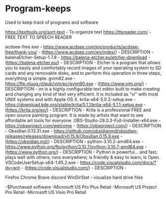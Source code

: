 # Program-keeps
Used to keep track of programs and software

https://texttools.org/sort-text - To organize text
https://ttsreader.com/ - FREE TEXT TO SPEECH READER


acdsee-free.exe - https://www.acdsee.com/en/products/acdsee-free/thank-you/ - (https://www.acdsee.com/en/index/) - DESCRIPTION - 
balenaEtcher-Setup-1.7.8 - https://balena-etcher.eu/etcher-download - (https://balena-etcher.eu/) - DESCRIPTION - Etcher is a program that allows you to easily and comfortably record images of your operating system to SD cards and any removable disks, and to perform this operation in three steps, everything is simple.
gvim82.exe - https://ftp.nluug.nl/pub/vim/pc/gvim90.exe - (https://www.vim.org/) - DESCRIPTION - im is a highly configurable text editor built to make creating and changing any kind of text very efficient. It is included as "vi" with most UNIX systems and with Apple OS X. 
krita-x64-5.0.2-setup.exe - https://download.kde.org/stable/krita/5.1.1/krita-x64-5.1.1-setup.exe - (https://krita.org/en/) - DESCRIPTION - Krita is a professional FREE and open source painting program. It is made by artists that want to see affordable art tools for everyone.
OBS-Studio-28.0.3-Full-Installer-x64.exe - https://obsproject.com/welcome - (https://obsproject.com/)  - DESCRIPTION - 
Obsidian.0.13.31.exe - https://github.com/obsidianmd/obsidian-releases/releases/download/v0.15.9/Obsidian.0.15.9.exe - (https://obsidian.md/) - DESCRIPTION - 
python-3.10.2-amd64.exe - https://www.python.org/ftp/python/3.10.7/python-3.10.7-amd64.exe - (https://www.python.org/)  - DESCRIPTION - Python is powerful... and fast; plays well with others; runs everywhere; is friendly & easy to learn; is Open.
VSCodeUserSetup-x64-1.65.2.exe - https://code.visualstudio.com/docs/?dv=win - (https://code.visualstudio.com/) - DESCRIPTION - 

Firefox
Chrome
Brave
discord
WinDirStat - visualize hard drive files





-$Purchased software
-Microsoft US Pro Plus Retail
-Microsoft US Project Pro Retail
-Microsoft US Visio Pro Retail
